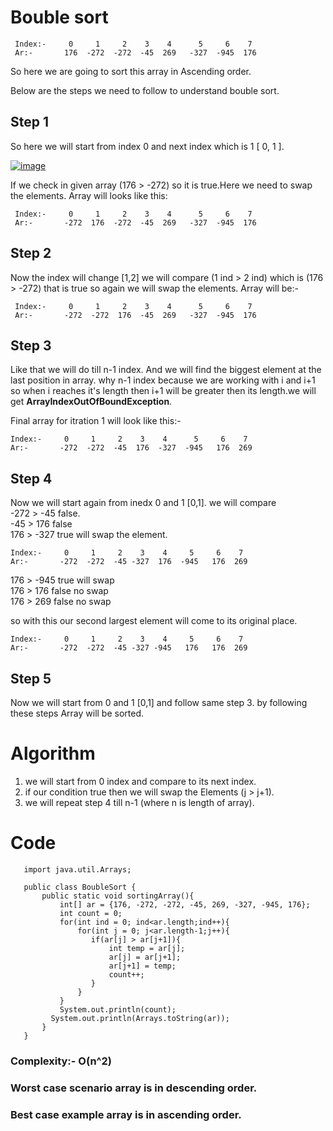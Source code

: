 # Bouble sort
     Index:-     0     1     2    3    4      5     6    7 
     Ar:-       176  -272  -272  -45  269   -327  -945  176 
     
So here we are going to sort this array in Ascending order.

Below are the steps we need to follow to understand bouble sort.


## Step 1
So here we will start from index 0 and next index which is 1 [ 0, 1 ].

[![image](https://www.linkpicture.com/q/boubleSort.png)](https://www.linkpicture.com/view.php?img=LPic631b393013982334312092)

If we check in given array (176 > -272) so it is true.Here we need to swap the elements.
Array will looks like this:

     Index:-     0     1     2    3    4      5     6    7 
     Ar:-       -272  176  -272  -45  269   -327  -945  176 
     
## Step 2
Now the index will change [1,2] we will compare (1 ind > 2 ind) which is (176 > -272) that is true so again we will swap the elements.
Array will be:-  
  
     Index:-     0     1     2    3    4      5     6    7 
     Ar:-       -272  -272  176  -45  269   -327  -945  176   


## Step 3
Like that we will do till n-1 index.
And we will find the biggest element at the last position in array.
why n-1 index because we are working with i and i+1 so when i reaches it's length then i+1 will be greater 
then its length.we will get **ArrayIndexOutOfBoundException**. 

Final array for itration 1 will look like this:-

    Index:-     0     1     2    3    4      5     6    7 
    Ar:-       -272  -272  -45  176  -327  -945   176  269
    
    
 ## Step 4
 Now we will start again from inedx 0 and 1 [0,1].
 we will compare  <br>
 -272 > -45 false. <br>
 -45 > 176  false <br>
 176 > -327 true will swap the element. <br>
 
    Index:-     0     1     2    3    4     5     6    7 
    Ar:-       -272  -272  -45 -327  176  -945   176  269
   
 176 > -945 true will swap  <br>
 176 > 176 false no swap     <br>
 176 > 269 false no swap   <br>
 
 so with this our second largest element will come to its original place.
  
    Index:-     0     1     2    3    4     5     6    7 
    Ar:-       -272  -272  -45 -327 -945   176   176  269
    
 ## Step 5 
 Now we will start from 0 and 1 [0,1] and follow same step 3.
 by following these steps Array will be sorted.
 
 
 # Algorithm
 
 1. we will start from 0 index and compare to its next index.
 2. if our condition true then we will swap the Elements (j > j+1).
 3. we will repeat step 4 till n-1 (where n is length of array).

# Code

 ~~~   
    import java.util.Arrays;

    public class BoubleSort {
        public static void sortingArray(){
	    	int[] ar = {176, -272, -272, -45, 269, -327, -945, 176};
	        int count = 0;
	        for(int ind = 0; ind<ar.length;ind++){
	            for(int j = 0; j<ar.length-1;j++){
	               if(ar[j] > ar[j+1]){
	                   int temp = ar[j];
	                   ar[j] = ar[j+1];
	                   ar[j+1] = temp;
	                   count++;   
	               }
	            }
	        }
	        System.out.println(count);
          System.out.println(Arrays.toString(ar));
	    }
    }
~~~

###  Complexity:- O(n^2)

###   Worst case scenario array is in descending order.
###   Best case example array is in ascending order.
    
